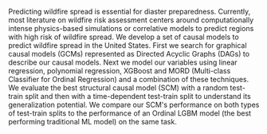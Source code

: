 Predicting wildfire spread is essential for diaster preparedness. Currently, most literature on wildfire risk assessment centers around computationally intense physics-based simulations or correlative models to predict regions with high risk of wildfire spread. We develop a set of causal models to predict wildfire spread in the United States. First we search for graphical causal models (GCMs) represented as Directed Acyclic Graphs (DAGs) to describe our causal models. Next we model our variables using linear regression, polynomial regression, XGBoost and MORD (Multi-class Classifier for Ordinal Regression) and a combination of these techniques. We evaluate the best structural causal model (SCM) with a random test-train split and then with a time-dependent test-train split to understand its generalization potential. We compare our SCM's performance on both types of test-train splits to the performance of an Ordinal LGBM model (the best performing traditional ML model) on the same task.
